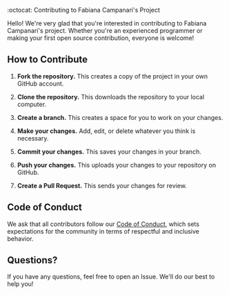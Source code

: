 
:octocat: Contributing to Fabiana Campanari's Project

Hello! We're very glad that you're interested in contributing to Fabiana Campanari's project. Whether you're an experienced programmer or making your first open source contribution, everyone is welcome!

## How to Contribute

1. **Fork the repository.** This creates a copy of the project in your own GitHub account.

2. **Clone the repository.** This downloads the repository to your local computer.

3. **Create a branch.** This creates a space for you to work on your changes.

4. **Make your changes.** Add, edit, or delete whatever you think is necessary.

5. **Commit your changes.** This saves your changes in your branch.

6. **Push your changes.** This uploads your changes to your repository on GitHub.

7. **Create a Pull Request.** This sends your changes for review.

## Code of Conduct

We ask that all contributors follow our [Code of Conduct](CODE_OF_CONDUCT.md), which sets expectations for the community in terms of respectful and inclusive behavior.

## Questions?

If you have any questions, feel free to open an Issue. We'll do our best to help you!



